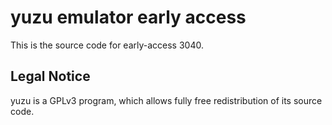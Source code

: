 yuzu emulator early access
=============

This is the source code for early-access 3040.

## Legal Notice

yuzu is a GPLv3 program, which allows fully free redistribution of its source code.